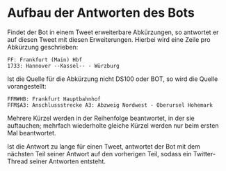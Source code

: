 Aufbau der Antworten des Bots
=============================

Findet der Bot in einem Tweet erweiterbare Abkürzungen, so antwortet er
auf diesen Tweet mit diesen Erweiterungen. Hierbei wird eine Zeile pro
Abkürzung geschrieben:

    FF: Frankfurt (Main) Hbf
    1733: Hannover --Kassel-- - Würzburg

Ist die Quelle für die Abkürzung nicht DS100 oder BOT, so wird die
Quelle vorangestellt:

    FFM#HB: Frankfurt Hauptbahnhof
    FFM$A3: Anschlussstrecke A3: Abzweig Nordwest - Oberursel Hohemark

Mehrere Kürzel werden in der Reihenfolge beantwortet, in der sie
auftauchen; mehrfach wiederholte gleiche Kürzel werden nur beim ersten
Mal beantwortet.

Ist die Antwort zu lange für einen Tweet, antwortet der Bot mit dem
nächsten Teil seiner Antwort auf den vorherigen Teil, sodass ein
Twitter-Thread seiner Antworten entsteht.
